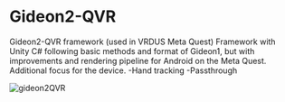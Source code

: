 # Gideon2-QVR
Gideon2-QVR framework (used in VRDUS Meta Quest) Framework with Unity C# following basic methods and format of Gideon1, but with improvements and rendering pipeline for Android on the Meta Quest.
<br>
Additional focus for the device.
-Hand tracking
-Passthrough

![gideon2QVR](https://github.com/AlienCyberCoat/Gideon2-QVR/assets/77039180/24f975b2-2bad-4e52-b717-68bf4cec2d44)
